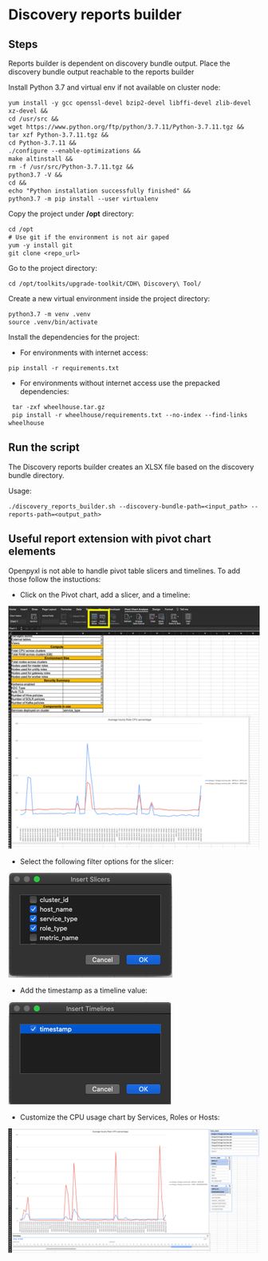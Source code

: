 # Discovery reports builder

## Steps

Reports builder is dependent on discovery bundle output. Place the discovery bundle output reachable to the reports builder

Install Python 3.7 and virtual env if not available on cluster node:
```shell
yum install -y gcc openssl-devel bzip2-devel libffi-devel zlib-devel xz-devel && 
cd /usr/src && 
wget https://www.python.org/ftp/python/3.7.11/Python-3.7.11.tgz && 
tar xzf Python-3.7.11.tgz && 
cd Python-3.7.11 && 
./configure --enable-optimizations && 
make altinstall && 
rm -f /usr/src/Python-3.7.11.tgz && 
python3.7 -V &&
cd &&
echo "Python installation successfully finished" &&
python3.7 -m pip install --user virtualenv
```

Copy the project under **/opt** directory:

```shell
cd /opt
# Use git if the environment is not air gaped
yum -y install git
git clone <repo_url>
```

Go to the project directory:
```shell
cd /opt/toolkits/upgrade-toolkit/CDH\ Discovery\ Tool/
```

Create a new virtual environment inside the project directory:
````shell
python3.7 -m venv .venv
source .venv/bin/activate
````

Install the dependencies for the project:
- For environments with internet access:
```shell
pip install -r requirements.txt
```

- For environments without internet access use the prepacked dependencies:
```shell
 tar -zxf wheelhouse.tar.gz
 pip install -r wheelhouse/requirements.txt --no-index --find-links wheelhouse
```

## Run the script
The Discovery reports builder creates an XLSX file based on the discovery bundle directory.

Usage:
```shell
./discovery_reports_builder.sh --discovery-bundle-path=<input_path> --reports-path=<output_path>
```


## Useful report extension with pivot chart elements

Openpyxl is not able to handle pivot table slicers and timelines. To add those follow the instuctions:
- Click on the Pivot chart, add a slicer, and a timeline:

![insert_slicer_timeline](resources/readme_resources/insert_slicer_timeline.png)

- Select the following filter options for the slicer:

![slicer](resources/readme_resources/slicer.png)

- Add the timestamp as a timeline value:

![timeline](resources/readme_resources/timeline.png)

- Customize the CPU usage chart by Services, Roles or Hosts:

![result](resources/readme_resources/result.png)